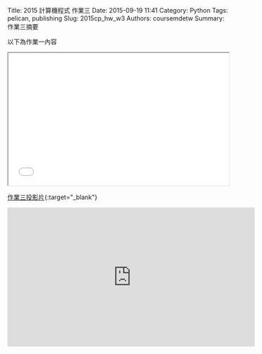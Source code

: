 Title: 2015 計算機程式 作業三
Date: 2015-09-19 11:41
Category: Python
Tags: pelican, publishing
Slug: 2015cp_hw_w3
Authors: coursemdetw
Summary: 作業三摘要

以下為作業一內容

<iframe src="40423137_cp_w3_p.html" width="500" height="300"></iframe>

[作業三投影片](40423137_cp_w3_p.html){:target="_blank"}


<iframe width="560" height="315" src="https://www.youtube.com/embed/vNoKguSdy4Y" frameborder="0" allowfullscreen></iframe>
